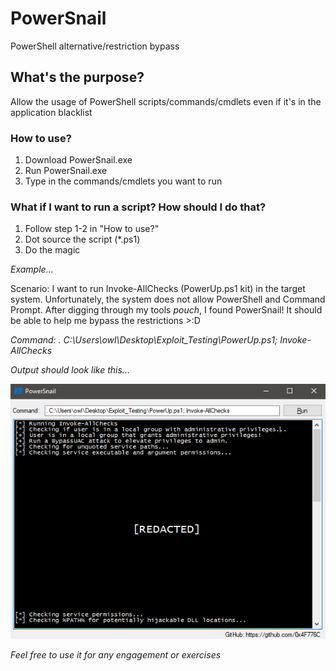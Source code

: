 # PowerSnail
PowerShell alternative/restriction bypass

## What's the purpose?
Allow the usage of PowerShell scripts/commands/cmdlets even if it's in the application blacklist

### How to use?
1. Download PowerSnail.exe
2. Run PowerSnail.exe
3. Type in the commands/cmdlets you want to run

### What if I want to run a script? How should I do that?
1. Follow step 1-2 in "How to use?"
2. Dot source the script (*.ps1)
3. Do the magic

*Example...*

Scenario: I want to run Invoke-AllChecks (PowerUp.ps1 kit) in the target system. Unfortunately, the system does not allow PowerShell and Command Prompt. After digging through my tools *pouch*, I found PowerSnail! It should be able to help me bypass the restrictions >:D

*Command: . C:\Users\owl\Desktop\Exploit_Testing\PowerUp.ps1; Invoke-AllChecks*

*Output should look like this...*

![Example Image](https://github.com/0x4F776C/PowerSnail/blob/main/example.PNG)

*Feel free to use it for any engagement or exercises*
